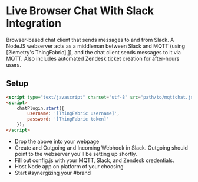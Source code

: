 # Live Browser Chat With Slack Integration

Browser-based chat client that sends messages to and from Slack. A NodeJS webserver acts as a middleman between Slack and MQTT (using [2lemetry's ThingFabric] [1]), and the chat client sends messages to it via MQTT. Also includes automated Zendesk ticket creation for after-hours users.

## Setup
```html
<script type="text/javascript" charset="utf-8" src="path/to/mqttchat.js"></script>
<script>
	chatPlugin.start({
		username: '[ThingFabric username]',
		password: '[ThingFabric token]'
	});
</script>
```
* Drop the above into your webpage
* Create and Outgoing and Incoming Webhook in Slack. Outgoing should point to the webserver you'll be setting up shortly. 
* Fill out config.js with your MQTT, Slack, and Zendesk credentials.
* Host Node app on platform of your choosing
* Start #synergizing your #brand



[1]:http://app.thingfabric.com